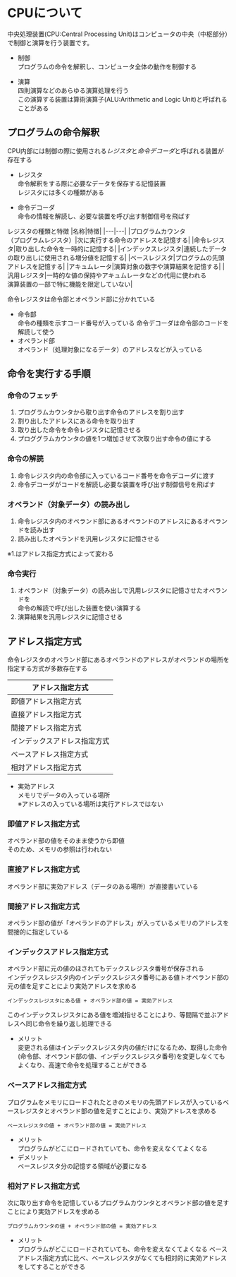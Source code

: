# CPUについて

中央処理装置(CPU:Central Processing Unit)はコンピュータの中央（中枢部分）で制御と演算を行う装置です。

- 制御  
プログラムの命令を解釈し、コンピュータ全体の動作を制御する

- 演算  
四則演算などのあらゆる演算処理を行う  
この演算する装置は算術演算子(ALU:Arithmetic and Logic Unit)と呼ばれることがある

## プログラムの命令解釈

CPU内部には制御の際に使用される*レジスタ*と*命令デコーダ*と呼ばれる装置が存在する

- レジスタ  
命令解釈をする際に必要なデータを保存する記憶装置  
レジスタには多くの種類がある

- 命令デコーダ  
命令の情報を解読し、必要な装置を呼び出す制御信号を飛ばす

レジスタの種類と特徴
|名称|特徴|
|---|---|
|プログラムカウンタ<br>（プログラムレジスタ）|次に実行する命令のアドレスを記憶する|
|命令レジスタ|取り出した命令を一時的に記憶する|
|インデックスレジスタ|連続したデータの取り出しに使用される増分値を記憶する|
|ベースレジスタ|プログラムの先頭アドレスを記憶する|
|アキュムレータ|演算対象の数字や演算結果を記憶する|
|汎用レジスタ|一時的な値の保持やアキュムレータなどの代用に使われる<br>演算装置の一部で特に機能を限定していない|

命令レジスタは命令部とオペランド部に分かれている
- 命令部  
命令の種類を示すコード番号が入っている
命令デコーダは命令部のコードを解読して使う
- オペランド部  
オペランド（処理対象になるデータ）のアドレスなどが入っている

## 命令を実行する手順
### 命令のフェッチ
1. プログラムカウンタから取り出す命令のアドレスを割り出す
2. 割り出したアドレスにある命令を取り出す
3. 取り出した命令を命令レジスタに記憶させる
4. プロググラムカウンタの値を1つ増加させて次取り出す命令の値にする

### 命令の解読

1. 命令レジスタ内の命令部に入っているコード番号を命令デコーダに渡す
2. 命令デコーダがコードを解読し必要な装置を呼び出す制御信号を飛ばす

### オペランド（対象データ）の読み出し

1. 命令レジスタ内のオペランド部にあるオペランドのアドレスにあるオペランドを読み出す
2. 読み出したオペランドを汎用レジスタに記憶させる

※1.はアドレス指定方式によって変わる

### 命令実行

1. オペランド（対象データ）の読み出しで汎用レジスタに記憶させたオペランドを  
命令の解読で呼び出した装置を使い演算する
2. 演算結果を汎用レジスタに記憶させる

## アドレス指定方式
命令レジスタのオペランド部にあるオペランドのアドレスがオペランドの場所を指定する方式が多数存在する

|アドレス指定方式|
|---|
|即値アドレス指定方式|
|直接アドレス指定方式|
|間接アドレス指定方式|
|インデックスアドレス指定方式|
|ベースアドレス指定方式|
|相対アドレス指定方式|

- 実効アドレス  
メモリでデータの入っている場所  
※アドレスの入っている場所は実行アドレスではない

### 即値アドレス指定方式

オペランド部の値をそのまま使うから即値  
そのため、メモリの参照は行われない

### 直接アドレス指定方式

オペランド部に実効アドレス（データのある場所）が直接書いている

### 間接アドレス指定方式

オペランド部の値が「オペランドのアドレス」が入っているメモリのアドレスを間接的に指定している

### インデックスアドレス指定方式

オペランド部に元の値のほされてもデックスレジスタ番号が保存される  
インデックスレジスタ内のインデックスレジスタ番号にある値トオペランド部の元の値を足すことにより実効アドレスを求める

```
インデックスレジスタにある値 + オペランド部の値 = 実効アドレス
```

このインデックスレジスタにある値を増減指せることにより、等間隔で並ぶアドレスへ同じ命令を繰り返し処理できる

- メリット  
変更される値はインデックスレジスタ内の値だけになるため、取得した命令(命令部、オペランド部の値、インデックスレジスタ番号)を変更しなくてもよくなり、高速で命令を処理することができる

### ベースアドレス指定方式

プログラムをメモリにロードされたときのメモリの先頭アドレスが入っているベースレジスタとオペランド部の値を足すことにより、実効アドレスを求める

```
ベースレジスタの値 + オペランド部の値 = 実効アドレス
```
- メリット  
プログラムがどこにロードされていても、命令を変えなくてよくなる
- デメリット  
ベースレジスタ分の記憶する領域が必要になる

### 相対アドレス指定方式

次に取り出す命令を記憶しているプログラムカウンタとオペランド部の値を足すことにより実効アドレスを求める

```
プログラムカウンタの値 + オペランド部の値 = 実効アドレス
```
- メリット  
プログラムがどこにロードされていても、命令を変えなくてよくなる
ベースアドレス指定方式に比べ、ベースレジスタがなくても相対的に実効アドレスをしてすることができる

